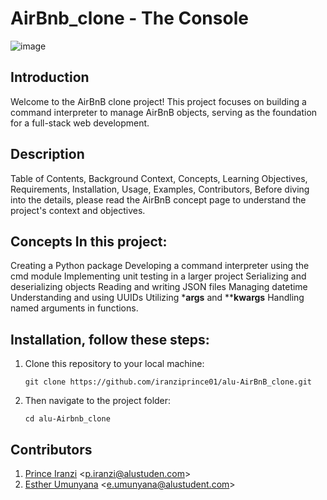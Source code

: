 # AirBnb_clone - The Console
![image](https://github.com/iranziprince01/alu-AirBnB_clone/assets/116654088/c92f1d91-ed2a-4e55-a7dc-85a80fce8d18)


## Introduction
Welcome to the AirBnB clone project! This project focuses on building a command interpreter to manage AirBnB objects, serving as the foundation for a full-stack web development.

## Description

Table of Contents, Background Context, Concepts, Learning Objectives, Requirements, Installation, Usage, Examples, Contributors, Before diving into the details, please read the AirBnB concept page to understand the project's context and objectives.

## Concepts In this project:

Creating a Python package Developing a command interpreter using the cmd module Implementing unit testing in a larger project Serializing and deserializing objects Reading and writing JSON files Managing datetime Understanding and using UUIDs Utilizing ***args** and ****kwargs** Handling named arguments in functions.

## Installation, follow these steps:

1. Clone this repository to your local machine:
   ```
   git clone https://github.com/iranziprince01/alu-AirBnB_clone.git
   ```
2. Then navigate to the project folder:
   ```
   cd alu-Airbnb_clone
   ```

## Contributors
1. [Prince Iranzi](https://github.com/iranziprince01/) <<p.iranzi@alustuden.com>>
2. [Esther Umunyana](https://github.com/eumunyana)   <<e.umunyana@alustudent.com>>

